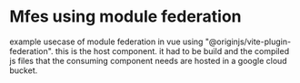 # Mfes using module federation

example usecase of module federation in vue using "@originjs/vite-plugin-federation". this is the host component.
it had to be build and the compiled js files that the consuming component needs are hosted in a google cloud bucket.
